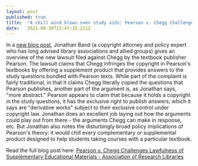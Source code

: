 ```yaml
---
layout: post 
published: true
title:  "A chill wind blows over study aids: Pearson v. Chegg Challenges Lawfulness of Supplementary Educational Materials" 
date:   2021-09-30T13:47:35.211Z 
---
```


 In a [new blog post](https://www.arl.org/blog/pearson-v-chegg-challenges-lawfulness-of-supplementary-educational-materials/), Jonathan Band (a copyright attorney and policy expert who has long advised library associations and allied groups) gives an overview of the new lawsuit filed against Chegg by the textbook publisher Pearson. The lawsuit claims that Chegg infringes the copyright in Pearson's textbooks by offering a supplement product that provides answers to the study questions bundled with Pearson texts. While part of the complaint is fairly traditional, in that it claims Chegg literally copied the questions that Pearson publishes, another part of the argument is, as Jonathan says, "more abstract." Pearson appears to claim that because it holds a copyright in the study questions, it has the exclusive right to publish answers, which it says are "derivative works" subject to their exclusive control under copyright law. Jonathan does an excellent job laying out how the arguments could play out from there - the arguments Chegg can make in response, etc. But Jonathan also notes the disturbingly broad policy implications of Pearson's theory: it would chill every complementary or supplemental product designed to help students taking courses with a particular textbook.

Read the full blog post here: [Pearson v. Chegg Challenges Lawfulness of Supplementary Educational Materials - Association of Research Libraries](https://www.arl.org/blog/pearson-v-chegg-challenges-lawfulness-of-supplementary-educational-materials/)
